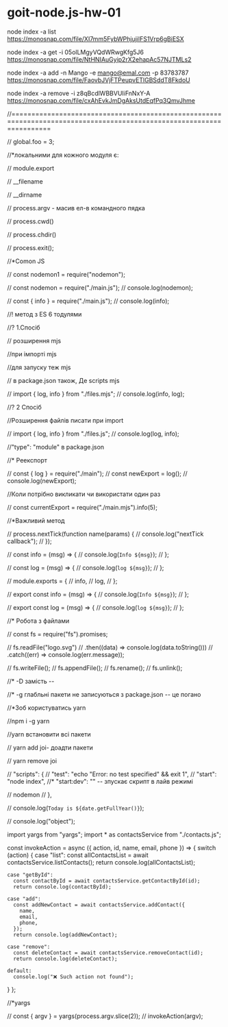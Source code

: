 # goit-node.js-hw-01

node index -a list
https://monosnap.com/file/XI7mm5FybWPhjujilFS1Vrp6gBiESX

node index -a get -i 05olLMgyVQdWRwgKfg5J6
https://monosnap.com/file/NtHNIAuGyip2rX2ehapAc57NJTMLs2

node index -a add -n Mango -e mango@emal.com -p 83783787
https://monosnap.com/file/FaovbJVjFTPeupvETlGBSddT8FkdoU

node index -a remove -i z8qBcdlWBBVUIiFnNxY-A
https://monosnap.com/file/cxAhEvkJmDgAksUtdEqfPq3QmvJhme

//======================================================================================================================

// global.foo = 3;

//\*локальними для кожного модуля є:

// module.export

// \_\_filename

// \_\_dirname

// process.argv - масив ел-в командного пядка

// process.cwd()

// process.chdir()

// process.exit();

//\*Comon JS

// const nodemon1 = require("nodemon");

// const nodemon = require("./main.js");
// console.log(nodemon);

// const { info } = require("./main.js");
// console.log(info);

//! метод з ES 6 тодулями

//? 1.Спосіб

// розширення mjs

//при імпорті mjs

//для запуску теж mjs

// в package.json також, Де scripts mjs

// import { log, info } from "./files.mjs";
// console.log(info, log);

//? 2 Спосіб

//Розширення файлів писати при import

// import { log, info } from "./files.js";
// console.log(log, info);

//"type": "module" в package.json

//\* Реекспорт

// const { log } = require("./main");
// const newExport = log();
// console.log(newExport);

//Коли потрібно викликати чи використати один раз

// const currentExport = require("./main.mjs").info(5);

//\*Важливий метод

// process.nextTick(function name(params) {
// console.log("nextTick callback");
// });

// const info = (msg) => {
// console.log(`Info ${msg}`);
// };

// const log = (msg) => {
// console.log(`log ${msg}`);
// };

// module.exports = {
// info,
// log,
// };

// export const info = (msg) => {
// console.log(`Info ${msg}`);
// };

// export const log = (msg) => {
// console.log(`log ${msg}`);
// };

//\* Робота з файлами

// const fs = require("fs").promises;

// fs.readFile("logo.svg")
// .then((data) => console.log(data.toString()))
// .catch((err) => console.log(err.message));

// fs.writeFile();
// fs.appendFile();
// fs.rename();
// fs.unlink();

//\* -D замість --

//\* -g глабльні пакети не записуються з package.json -- це погано

//\*Зоб користуватись yarn

//npm i -g yarn

//yarn встановити всі пакети

// yarn add joi- доадти пакети

// yarn remove joi

// "scripts": {
// "test": "echo \"Error: no test specified\" && exit 1",
// "start": "node index",
//\* "start:dev": "" -- зпускає скрипт в лайв режимі

// nodemon
// },

// console.log(`Today is ${date.getFullYear()}`);

// console.log("object");

import yargs from "yargs";
import \* as contactsService from "./contacts.js";

const invokeAction = async ({ action, id, name, email, phone }) => {
switch (action) {
case "list":
const allContactsList = await contactsService.listContacts();
return console.log(allContactsList);

    case "getById":
      const contactById = await contactsService.getContactById(id);
      return console.log(contactById);

    case "add":
      const addNewContact = await contactsService.addContact({
        name,
        email,
        phone,
      });
      return console.log(addNewContact);

    case "remove":
      const deleteContact = await contactsService.removeContact(id);
      return console.log(deleteContact);

    default:
      console.log("❌ Such action not found");

}
};

//\*yargs

// const { argv } = yargs(process.argv.slice(2));
// invokeAction(argv);
